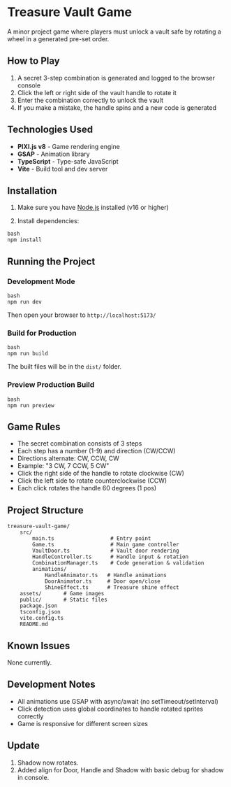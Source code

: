  # Treasure Vault Game

A minor project game where players must unlock a vault safe by rotating a wheel in a generated pre-set order.

## How to Play

1. A secret 3-step combination is generated and logged to the browser console
2. Click the left or right side of the vault handle to rotate it
3. Enter the combination correctly to unlock the vault
4. If you make a mistake, the handle spins and a new code is generated

## Technologies Used

- **PIXI.js v8** - Game rendering engine
- **GSAP** - Animation library
- **TypeScript** - Type-safe JavaScript
- **Vite** - Build tool and dev server

## Installation

1. Make sure you have [Node.js](https://nodejs.org/) installed (v16 or higher)

2. Install dependencies:
```
bash
npm install
```

## Running the Project

### Development Mode
```
bash
npm run dev
```
Then open your browser to `http://localhost:5173/`

### Build for Production
```
bash
npm run build
```
The built files will be in the `dist/` folder.

### Preview Production Build
```
bash
npm run preview
```

## Game Rules

- The secret combination consists of 3 steps
- Each step has a number (1-9) and direction (CW/CCW)
- Directions alternate: CW, CCW, CW
- Example: "3 CW, 7 CCW, 5 CW"
- Click the right side of the handle to rotate clockwise (CW)
- Click the left side to rotate counterclockwise (CCW)
- Each click rotates the handle 60 degrees (1 pos)

## Project Structure
```
treasure-vault-game/
	src/
		main.ts                  # Entry point
		Game.ts                  # Main game controller
		VaultDoor.ts             # Vault door rendering
		HandleController.ts      # Handle input & rotation
		CombinationManager.ts    # Code generation & validation
		animations/
			HandleAnimator.ts   # Handle animations
			DoorAnimator.ts     # Door open/close
			ShineEffect.ts      # Treasure shine effect
	assets/       # Game images
	public/       # Static files
	package.json
	tsconfig.json
	vite.config.ts
	README.md
```

## Known Issues

None currently.

## Development Notes

- All animations use GSAP with async/await (no setTimeout/setInterval)
- Click detection uses global coordinates to handle rotated sprites correctly
- Game is responsive for different screen sizes

## Update
1. Shadow now rotates.
2. Added align for Door, Handle and Shadow with basic debug for shadow in console.
